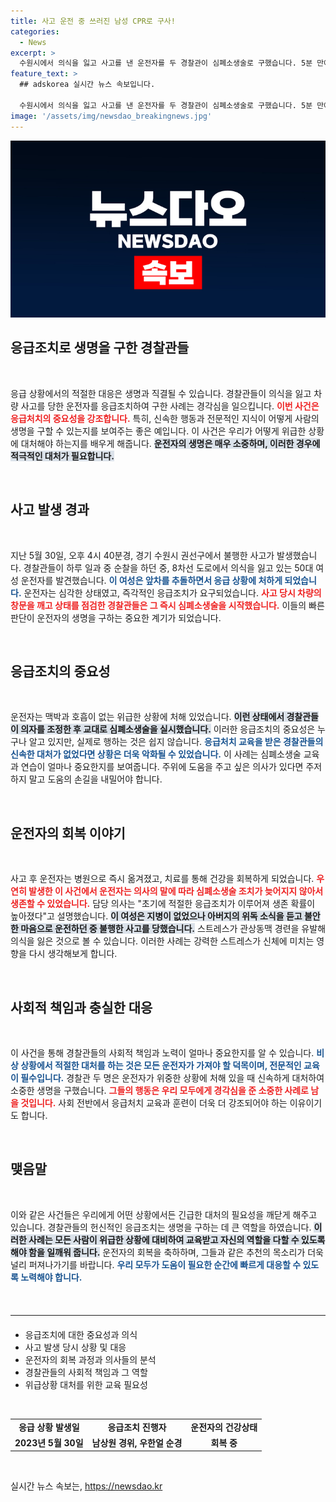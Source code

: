 ```yaml
---
title: 사고 운전 중 쓰러진 남성 CPR로 구사!
categories:
  - News
excerpt: >
  수원시에서 의식을 잃고 사고를 낸 운전자를 두 경찰관이 심폐소생술로 구했습니다. 5분 만에 생명을 구한 이들의 heroic한 행동에 감사하는 운전자의 감동적인 이야기, 지금 확인하세요!
feature_text: >
  ## adskorea 실시간 뉴스 속보입니다.

  수원시에서 의식을 잃고 사고를 낸 운전자를 두 경찰관이 심폐소생술로 구했습니다. 5분 만에 생명을 구한 이들의 heroic한 행동에 감사하는 운전자의 감동적인 이야기, 지금 확인하세요!
image: '/assets/img/newsdao_breakingnews.jpg'
---
```


<p><img src="/assets/img/newsdao_breakingnews.jpg" alt="adskorea 속보" /></p>

<h2 data-ke-size="size26">응급조치로 생명을 구한 경찰관들</h2>

<p data-ke-size="size16">&nbsp;</p>

<p>응급 상황에서의 적절한 대응은 생명과 직결될 수 있습니다. 경찰관들이 의식을 잃고 차량 사고를 당한 운전자를 응급조치하여 구한 사례는 경각심을 일으킵니다. <b><span style="color: #ee2323;">이번 사건은 응급처치의 중요성을 강조합니다.</span></b> 특히, 신속한 행동과 전문적인 지식이 어떻게 사람의 생명을 구할 수 있는지를 보여주는 좋은 예입니다. 이 사건은 우리가 어떻게 위급한 상황에 대처해야 하는지를 배우게 해줍니다. <b><span style="background-color: #21538527;">운전자의 생명은 매우 소중하며, 이러한 경우에 적극적인 대처가 필요합니다.</span></b></p>

<p data-ke-size="size16">&nbsp;</p>

<h2 data-ke-size="size26">사고 발생 경과</h2>

<p data-ke-size="size16">&nbsp;</p>

<p>지난 5월 30일, 오후 4시 40분경, 경기 수원시 권선구에서 불행한 사고가 발생했습니다. 경찰관들이 하루 일과 중 순찰을 하던 중, 8차선 도로에서 의식을 잃고 있는 50대 여성 운전자를 발견했습니다. <b><span style="color: #1a5490;">이 여성은 앞차를 추돌하면서 응급 상황에 처하게 되었습니다.</span></b> 운전자는 심각한 상태였고, 즉각적인 응급조치가 요구되었습니다. <b><span style="color: #ee2323;">사고 당시 차량의 창문을 깨고 상태를 점검한 경찰관들은 그 즉시 심폐소생술을 시작했습니다.</span></b> 이들의 빠른 판단이 운전자의 생명을 구하는 중요한 계기가 되었습니다.</p>

<p data-ke-size="size16">&nbsp;</p>

<h2 data-ke-size="size26">응급조치의 중요성</h2>

<p data-ke-size="size16">&nbsp;</p>

<p>운전자는 맥박과 호흡이 없는 위급한 상황에 처해 있었습니다. <b><span style="background-color: #21538527;">이런 상태에서 경찰관들이 의자를 조정한 후 교대로 심폐소생술을 실시했습니다.</span></b> 이러한 응급조치의 중요성은 누구나 알고 있지만, 실제로 행하는 것은 쉽지 않습니다. <b><span style="color: #1a5490;">응급처치 교육을 받은 경찰관들의 신속한 대처가 없었다면 상황은 더욱 악화될 수 있었습니다.</span></b> 이 사례는 심폐소생술 교육과 연습이 얼마나 중요한지를 보여줍니다. 주위에 도움을 주고 싶은 의사가 있다면 주저하지 말고 도움의 손길을 내밀어야 합니다.</p>

<p data-ke-size="size16">&nbsp;</p>

<h2 data-ke-size="size26">운전자의 회복 이야기</h2>

<p data-ke-size="size16">&nbsp;</p>

<p>사고 후 운전자는 병원으로 즉시 옮겨졌고, 치료를 통해 건강을 회복하게 되었습니다. <b><span style="color: #ee2323;">우연히 발생한 이 사건에서 운전자는 의사의 말에 따라 심폐소생술 조치가 늦어지지 않아서 생존할 수 있었습니다.</span></b> 담당 의사는 "초기에 적절한 응급조치가 이루어져 생존 확률이 높아졌다"고 설명했습니다. <b><span style="background-color: #21538527;">이 여성은 지병이 없었으나 아버지의 위독 소식을 듣고 불안한 마음으로 운전하던 중 불행한 사고를 당했습니다.</span></b> 스트레스가 관상동맥 경련을 유발해 의식을 잃은 것으로 볼 수 있습니다. 이러한 사례는 강력한 스트레스가 신체에 미치는 영향을 다시 생각해보게 합니다.</p>

<p data-ke-size="size16">&nbsp;</p>

<h2 data-ke-size="size26">사회적 책임과 충실한 대응</h2>

<p data-ke-size="size16">&nbsp;</p>

<p>이 사건을 통해 경찰관들의 사회적 책임과 노력이 얼마나 중요한지를 알 수 있습니다. <b><span style="color: #1a5490;">비상 상황에서 적절한 대처를 하는 것은 모든 운전자가 가져야 할 덕목이며, 전문적인 교육이 필수입니다.</span></b> 경찰관 두 명은 운전자가 위중한 상황에 처해 있을 때 신속하게 대처하여 소중한 생명을 구했습니다. <b><span style="color: #ee2323;">그들의 행동은 우리 모두에게 경각심을 준 소중한 사례로 남을 것입니다.</span></b> 사회 전반에서 응급처치 교육과 훈련이 더욱 더 강조되어야 하는 이유이기도 합니다. </p>

<p data-ke-size="size16">&nbsp;</p>

<h2 data-ke-size="size26">맺음말</h2>

<p data-ke-size="size16">&nbsp;</p>

<p>이와 같은 사건들은 우리에게 어떤 상황에서든 긴급한 대처의 필요성을 깨닫게 해주고 있습니다. 경찰관들의 헌신적인 응급조치는 생명을 구하는 데 큰 역할을 하였습니다. <b><span style="background-color: #21538527;">이러한 사례는 모든 사람이 위급한 상황에 대비하여 교육받고 자신의 역할을 다할 수 있도록 해야 함을 일깨워 줍니다.</span></b> 운전자의 회복을 축하하며, 그들과 같은 추천의 목소리가 더욱 널리 퍼져나가기를 바랍니다. <b><span style="color: #1a5490;">우리 모두가 도움이 필요한 순간에 빠르게 대응할 수 있도록 노력해야 합니다.</span></b></p>

<p data-ke-size="size16">&nbsp;</p>

<hr style="border-color: #ccc; border-width: 1px; margin: 20px 0;">

<ul>
    <li>응급조치에 대한 중요성과 의식</li>
    <li>사고 발생 당시 상황 및 대응</li>
    <li>운전자의 회복 과정과 의사들의 분석</li>
    <li>경찰관들의 사회적 책임과 그 역할</li>
    <li>위급상황 대처를 위한 교육 필요성</li>
</ul>

<p data-ke-size="size16">&nbsp;</p>

<table style="width: 100%; border-collapse: collapse;">
    <tr>
        <td style="text-align: center; height: 17px;"><b>응급 상황 발생일</b></td>
        <td style="text-align: center; height: 17px;"><b>응급조치 진행자</b></td>
        <td style="text-align: center; height: 17px;"><b>운전자의 건강상태</b></td>
    </tr>
    <tr>
        <td style="text-align: center; height: 17px;"><b>2023년 5월 30일</b></td>
        <td style="text-align: center; height: 17px;"><b>남상원 경위, 우한얼 순경</b></td>
        <td style="text-align: center; height: 17px;"><b>회복 중</b></td>
    </tr>
</table>

<p data-ke-size="size16">&nbsp;</p>
실시간 뉴스 속보는, <a href="https://newsdao.kr" rel="dofollow">https://newsdao.kr</a>



